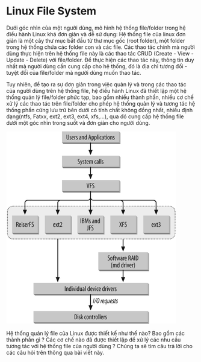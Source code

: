 # Linux File System


Dưới góc nhìn của một người dùng, mô hình hệ thống file/folder trong hệ điều hành Linux khá đơn giản và dễ sử dụng: Hệ thống file của linux đơn giản là một cây thư mục bắt đầu từ thư mục gốc (root folder), một folder trong hệ thống chứa các folder con và các file. Các thao tác chính mà người dùng thực hiện trên hệ thống file này là các thao tác CRUD (Create - View - Update - Delete) với file/folder. Để thực hiện các thao tác này, thông tin duy nhất mà người dùng cần cung cấp cho hệ thống, đó là địa chỉ tương đối - tuyệt đối của file/folder mà người dùng muốn thao tác.

Tuy nhiên, để tạo ra sự đơn giản trong việc quản lý và trong các thao tác của người dùng trên hệ thống file, hệ điều hành Linux đã thiết lập một hệ thống quản lý file/folder phức tạp, bao gồm nhiều thành phần, nhiều cơ chế xử lý các thao tác trên file/folder cho phép hệ thống quản lý và tương tác hệ thống phần cứng lưu trữ bên dưới có tính chất không đồng nhất, nhiều định dạng(ntfs, Fatxx, ext2, ext3, ext4, xfs,...), qua đó cung cấp hệ thống file dưới một góc nhìn trong suốt và đơn giản cho người dùng.

![linux_file_system](./images/linux_file_system.png)

Hệ thống quản lý file của Linux được thiết kế như thế nào? Bao gồm các thành phần gì ? Các cơ chế nào đã được thiết lập để xử lý các nhu cầu tương tác với hệ thống file của người dùng ? Chúng ta sẽ tìm câu trả lời cho các câu hỏi trên thông qua bài viết này.

